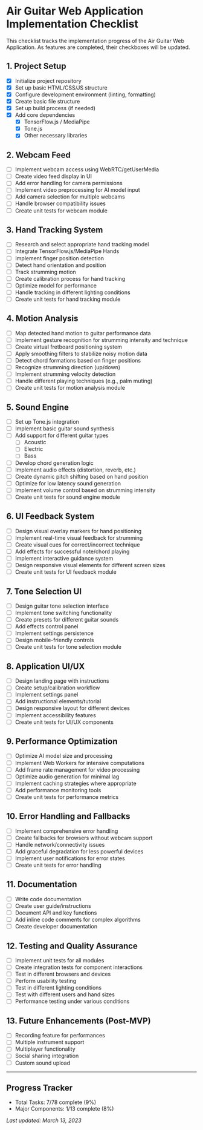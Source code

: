 # Air Guitar Web Application Implementation Checklist

This checklist tracks the implementation progress of the Air Guitar Web Application. As features are completed, their checkboxes will be updated.

## 1. Project Setup
- [x] Initialize project repository
- [x] Set up basic HTML/CSS/JS structure
- [x] Configure development environment (linting, formatting)
- [x] Create basic file structure
- [x] Set up build process (if needed)
- [x] Add core dependencies
  - [x] TensorFlow.js / MediaPipe
  - [x] Tone.js
  - [x] Other necessary libraries

## 2. Webcam Feed
- [ ] Implement webcam access using WebRTC/getUserMedia
- [ ] Create video feed display in UI
- [ ] Add error handling for camera permissions
- [ ] Implement video preprocessing for AI model input
- [ ] Add camera selection for multiple webcams
- [ ] Handle browser compatibility issues
- [ ] Create unit tests for webcam module

## 3. Hand Tracking System
- [ ] Research and select appropriate hand tracking model
- [ ] Integrate TensorFlow.js/MediaPipe Hands
- [ ] Implement finger position detection
- [ ] Detect hand orientation and position
- [ ] Track strumming motion
- [ ] Create calibration process for hand tracking
- [ ] Optimize model for performance
- [ ] Handle tracking in different lighting conditions
- [ ] Create unit tests for hand tracking module

## 4. Motion Analysis
- [ ] Map detected hand motion to guitar performance data
- [ ] Implement gesture recognition for strumming intensity and technique
- [ ] Create virtual fretboard positioning system
- [ ] Apply smoothing filters to stabilize noisy motion data
- [ ] Detect chord formations based on finger positions
- [ ] Recognize strumming direction (up/down)
- [ ] Implement strumming velocity detection
- [ ] Handle different playing techniques (e.g., palm muting)
- [ ] Create unit tests for motion analysis module

## 5. Sound Engine
- [ ] Set up Tone.js integration
- [ ] Implement basic guitar sound synthesis
- [ ] Add support for different guitar types
  - [ ] Acoustic
  - [ ] Electric
  - [ ] Bass
- [ ] Develop chord generation logic
- [ ] Implement audio effects (distortion, reverb, etc.)
- [ ] Create dynamic pitch shifting based on hand position
- [ ] Optimize for low latency sound generation
- [ ] Implement volume control based on strumming intensity
- [ ] Create unit tests for sound engine module

## 6. UI Feedback System
- [ ] Design visual overlay markers for hand positioning
- [ ] Implement real-time visual feedback for strumming
- [ ] Create visual cues for correct/incorrect technique
- [ ] Add effects for successful note/chord playing
- [ ] Implement interactive guidance system
- [ ] Design responsive visual elements for different screen sizes
- [ ] Create unit tests for UI feedback module

## 7. Tone Selection UI
- [ ] Design guitar tone selection interface
- [ ] Implement tone switching functionality
- [ ] Create presets for different guitar sounds
- [ ] Add effects control panel
- [ ] Implement settings persistence
- [ ] Design mobile-friendly controls
- [ ] Create unit tests for tone selection module

## 8. Application UI/UX
- [ ] Design landing page with instructions
- [ ] Create setup/calibration workflow
- [ ] Implement settings panel
- [ ] Add instructional elements/tutorial
- [ ] Design responsive layout for different devices
- [ ] Implement accessibility features
- [ ] Create unit tests for UI/UX components

## 9. Performance Optimization
- [ ] Optimize AI model size and processing
- [ ] Implement Web Workers for intensive computations
- [ ] Add frame rate management for video processing
- [ ] Optimize audio generation for minimal lag
- [ ] Implement caching strategies where appropriate
- [ ] Add performance monitoring tools
- [ ] Create unit tests for performance metrics

## 10. Error Handling and Fallbacks
- [ ] Implement comprehensive error handling
- [ ] Create fallbacks for browsers without webcam support
- [ ] Handle network/connectivity issues
- [ ] Add graceful degradation for less powerful devices
- [ ] Implement user notifications for error states
- [ ] Create unit tests for error handling

## 11. Documentation
- [ ] Write code documentation
- [ ] Create user guide/instructions
- [ ] Document API and key functions
- [ ] Add inline code comments for complex algorithms
- [ ] Create developer documentation

## 12. Testing and Quality Assurance
- [ ] Implement unit tests for all modules
- [ ] Create integration tests for component interactions
- [ ] Test in different browsers and devices
- [ ] Perform usability testing
- [ ] Test in different lighting conditions
- [ ] Test with different users and hand sizes
- [ ] Performance testing under various conditions

## 13. Future Enhancements (Post-MVP)
- [ ] Recording feature for performances
- [ ] Multiple instrument support
- [ ] Multiplayer functionality
- [ ] Social sharing integration
- [ ] Custom sound upload

---

## Progress Tracker
- Total Tasks: 7/78 complete (9%)
- Major Components: 1/13 complete (8%)

*Last updated: March 13, 2023* 